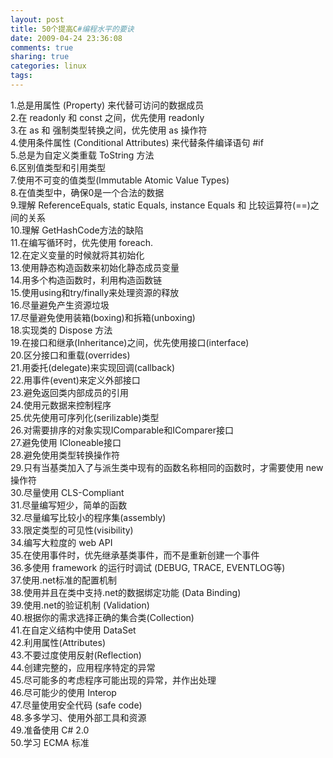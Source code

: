 ```yaml
---
layout: post
title: 50个提高C#编程水平的要诀
date: 2009-04-24 23:36:08
comments: true
sharing: true
categories: linux
tags: 
---
```


<p>1.总是用属性 (Property) 来代替可访问的数据成员   <br />2.在 readonly 和 const 之间，优先使用 readonly    <br />3.在 as 和 强制类型转换之间，优先使用 as 操作符    <br />4.使用条件属性 (Conditional Attributes) 来代替条件编译语句 #if    <br />5.总是为自定义类重载 ToString 方法    <br />6.区别值类型和引用类型    <br />7.使用不可变的值类型(Immutable Atomic Value Types)    <br />8.在值类型中，确保0是一个合法的数据    <br />9.理解 ReferenceEquals, static Equals, instance Equals 和 比较运算符(==)之间的关系    <br />10.理解 GetHashCode方法的缺陷    <br />11.在编写循环时，优先使用 foreach.    <br />12.在定义变量的时候就将其初始化    <br />13.使用静态构造函数来初始化静态成员变量    <br />14.用多个构造函数时，利用构造函数链    <br />15.使用using和try/finally来处理资源的释放    <br />16.尽量避免产生资源垃圾    <br />17.尽量避免使用装箱(boxing)和拆箱(unboxing)    <br />18.实现类的 Dispose 方法    <br />19.在接口和继承(Inheritance)之间，优先使用接口(interface)    <br />20.区分接口和重载(overrides)    <br />21.用委托(delegate)来实现回调(callback)    <br />22.用事件(event)来定义外部接口    <br />23.避免返回类内部成员的引用    <br />24.使用元数据来控制程序    <br />25.优先使用可序列化(serilizable)类型    <br />26.对需要排序的对象实现IComparable和IComparer接口    <br />27.避免使用 ICloneable接口    <br />28.避免使用类型转换操作符    <br />29.只有当基类加入了与派生类中现有的函数名称相同的函数时，才需要使用 new 操作符    <br />30.尽量使用 CLS-Compliant    <br />31.尽量编写短少，简单的函数    <br />32.尽量编写比较小的程序集(assembly)    <br />33.限定类型的可见性(visibility)    <br />34.编写大粒度的 web API    <br />35.在使用事件时，优先继承基类事件，而不是重新创建一个事件    <br />36.多使用 framework 的运行时调试 (DEBUG, TRACE, EVENTLOG等)    <br />37.使用.net标准的配置机制    <br />38.使用并且在类中支持.net的数据绑定功能 (Data Binding)    <br />39.使用.net的验证机制 (Validation)    <br />40.根据你的需求选择正确的集合类(Collection)    <br />41.在自定义结构中使用 DataSet    <br />42.利用属性(Attributes)    <br />43.不要过度使用反射(Reflection)    <br />44.创建完整的，应用程序特定的异常    <br />45.尽可能多的考虑程序可能出现的异常，并作出处理    <br />46.尽可能少的使用 Interop    <br />47.尽量使用安全代码 (safe code)    <br />48.多多学习、使用外部工具和资源    <br />49.准备使用 C# 2.0    <br />50.学习 ECMA 标准</p>